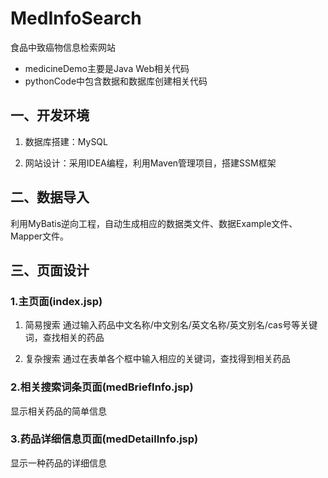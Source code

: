 # MedInfoSearch
食品中致癌物信息检索网站



- medicineDemo主要是Java Web相关代码
- pythonCode中包含数据和数据库创建相关代码



## 一、开发环境
1) 数据库搭建：MySQL

2) 网站设计：采用IDEA编程，利用Maven管理项目，搭建SSM框架

## 二、数据导入
利用MyBatis逆向工程，自动生成相应的数据类文件、数据Example文件、Mapper文件。

## 三、页面设计
### 1.主页面(index.jsp)
1) 简易搜索
通过输入药品中文名称/中文别名/英文名称/英文别名/cas号等关键词，查找相关的药品

2) 复杂搜索
通过在表单各个框中输入相应的关键词，查找得到相关药品

### 2.相关搜索词条页面(medBriefInfo.jsp)
显示相关药品的简单信息

### 3.药品详细信息页面(medDetailInfo.jsp)
显示一种药品的详细信息

